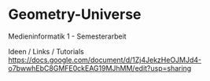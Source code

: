 # Geometry-Universe
Medieninformatik 1 - Semesterarbeit 

Ideen / Links / Tutorials 
https://docs.google.com/document/d/1Zj4JekzHeOJMJd4-o7bwwhEbC8GMFE0ckEAG19MJhMM/edit?usp=sharing